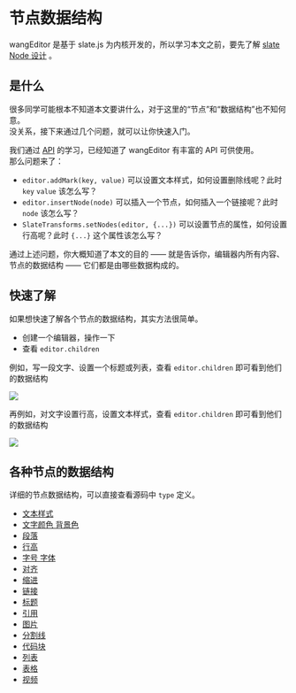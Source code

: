 # 节点数据结构

wangEditor 是基于 slate.js 为内核开发的，所以学习本文之前，要先了解 [slate Node 设计](https://docs.slatejs.org/concepts/02-nodes) 。

## 是什么

很多同学可能根本不知道本文要讲什么，对于这里的“节点”和“数据结构”也不知何意。<br>
没关系，接下来通过几个问题，就可以让你快速入门。

我们通过 [API](/v5/API.html) 的学习，已经知道了 wangEditor 有丰富的 API 可供使用。<br>
那么问题来了：

- `editor.addMark(key, value)` 可以设置文本样式，如何设置删除线呢？此时 `key` `value` 该怎么写？
- `editor.insertNode(node)` 可以插入一个节点，如何插入一个链接呢？此时 `node` 该怎么写？
- `SlateTransforms.setNodes(editor, {...})` 可以设置节点的属性，如何设置行高呢？此时 `{...}` 这个属性该怎么写？

通过上述问题，你大概知道了本文的目的 —— 就是告诉你，编辑器内所有内容、节点的数据结构 —— 它们都是由哪些数据构成的。

## 快速了解

如果想快速了解各个节点的数据结构，其实方法很简单。
- 创建一个编辑器，操作一下
- 查看 `editor.children`

例如，写一段文字、设置一个标题或列表，查看 `editor.children` 即可看到他们的数据结构

![](/image/数据结构-1.png)

再例如，对文字设置行高，设置文本样式，查看 `editor.children` 即可看到他们的数据结构

![](/image/数据结构-2.png)

## 各种节点的数据结构

详细的节点数据结构，可以直接查看源码中 `type` 定义。

- [文本样式](https://github.com/wangeditor-team/wangEditor/blob/master/packages/basic-modules/src/modules/text-style/custom-types.ts)
- [文字颜色 背景色](https://github.com/wangeditor-team/wangEditor/blob/master/packages/basic-modules/src/modules/color/custom-types.ts)
- [段落](https://github.com/wangeditor-team/wangEditor/blob/master/packages/basic-modules/src/modules/paragraph/custom-types.ts)
- [行高](https://github.com/wangeditor-team/wangEditor/blob/master/packages/basic-modules/src/modules/line-height/custom-types.ts)
- [字号 字体](https://github.com/wangeditor-team/wangEditor/blob/master/packages/basic-modules/src/modules/font-size-family/custom-types.ts)
- [对齐](https://github.com/wangeditor-team/wangEditor/blob/master/packages/basic-modules/src/modules/justify/custom-types.ts)
- [缩进](https://github.com/wangeditor-team/wangEditor/blob/master/packages/basic-modules/src/modules/indent/custom-types.ts)
- [链接](https://github.com/wangeditor-team/wangEditor/blob/master/packages/basic-modules/src/modules/link/custom-types.ts)
- [标题](https://github.com/wangeditor-team/wangEditor/blob/master/packages/basic-modules/src/modules/header/custom-types.ts)
- [引用](https://github.com/wangeditor-team/wangEditor/blob/master/packages/basic-modules/src/modules/blockquote/custom-types.ts)
- [图片](https://github.com/wangeditor-team/wangEditor/blob/master/packages/basic-modules/src/modules/image/custom-types.ts)
- [分割线](https://github.com/wangeditor-team/wangEditor/blob/master/packages/basic-modules/src/modules/divider/custom-types.ts)
- [代码块](https://github.com/wangeditor-team/wangEditor/blob/master/packages/basic-modules/src/modules/code-block/custom-types.ts)
- [列表](https://github.com/wangeditor-team/wangEditor/blob/master/packages/list-module/src/module/custom-types.ts)
- [表格](https://github.com/wangeditor-team/wangEditor/blob/master/packages/table-module/src/module/custom-types.ts)
- [视频](https://github.com/wangeditor-team/wangEditor/blob/master/packages/video-module/src/module/custom-types.ts)
